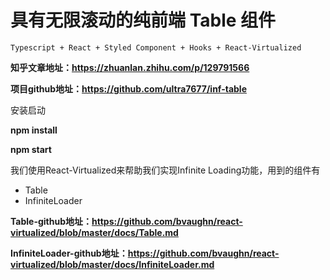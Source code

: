# 具有无限滚动的纯前端 Table 组件

    Typescript + React + Styled Component + Hooks + React-Virtualized

**知乎文章地址：https://zhuanlan.zhihu.com/p/129791566**

**项目github地址：https://github.com/ultra7677/inf-table**

安装启动

**npm install**

**npm start**



我们使用React-Virtualized来帮助我们实现Infinite Loading功能，用到的组件有

* Table
* InfiniteLoader

 **Table-github地址：https://github.com/bvaughn/react-virtualized/blob/master/docs/Table.md**

 **InfiniteLoader-github地址：https://github.com/bvaughn/react-virtualized/blob/master/docs/InfiniteLoader.md**
